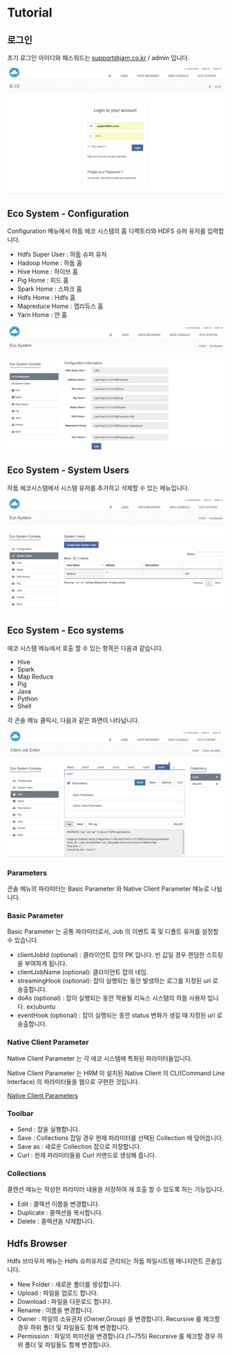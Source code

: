 # Tutorial

## 로그인

초기 로그인 아이디와 패스워드는 support@iam.co.kr / admin 입니다.

![](images/login.png)

## Eco System - Configuration

Configuration 메뉴에서 하둡 에코 시스템의 홈 디렉토리와 HDFS 슈퍼 유저를 입력합니다.

 - Hdfs Super User : 하둡 슈퍼 유저
 - Hadoop Home : 하둡 홈
 - Hive Home : 하이브 홈
 - Pig Home : 피드 홈
 - Spark Home : 스파크 홈
 - Hdfs Home : Hdfs 홈
 - Mapreduce Home : 맵리듀스 홈
 - Yarn Home : 얀 홈

![](images/configuration.png)

## Eco System - System Users

하둡 에코시스템에서 시스템 유저를 추가하고 삭제할 수 있는 메뉴입니다.

![](images/sysuser.png)

## Eco System - Eco systems

에코 시스템 메뉴에서 호출 할 수 있는 항목은 다음과 같습니다.

 - Hive
 - Spark
 - Map Reduce
 - Pig
 - Java
 - Python
 - Shell
 
각 콘솔 메뉴 클릭시, 다음과 같은 화면이 나타납니다.

![](images/ecos.png)

### Parameters

콘솔 메뉴의 파라미터는 Basic Parameter 와 Native Client Parameter 메뉴로 나뉩니다.

### Basic Parameter

Basic Parameter 는 공통 파라미터로서, Job 의 이벤트 훅 및 디폴트 유저를 설정할 수 있습니다. 

 - clientJobId (optional) : 클라이언트 잡의 PK 입니다. 빈 값일 경우 랜덤한 스트링을 부여하게 됩니다. 
 - clientJobName (optional): 클라이언트 잡의 네임.
 - streamingHook (optional): 잡이 실행되는 동안 발생하는 로그를 지정된 url 로 송출합니다.
 - doAs (optional) : 잡이 실행되는 동안 적용될 리눅스 시스템의 하둡 사용자 입니다. ex)ubuntu 
 - eventHook (optional) : 잡이 실행되는 동안 status 변화가 생길 때 지정된 url 로 송출합니다.
 
### Native Client Parameter

Native Client Parameter 는 각 에코 시스템에 특화된 파라미터들입니다.

Native Client Parameter 는 HRM 이 설치된 Native Client 의 CLI(Command Line Interface) 의 파라미터들을 웹으로 구현한 것입니다.

[Native Client Parameters](native.md)

### Toolbar

 - Send : 잡을 실행합니다.
 - Save : Collections 잡일 경우 현재 파라미터를 선택된 Collection 에 덮어씁니다.
 - Save as : 새로운 Collection 잡으로 저장합니다.
 - Curl : 현재 파라미터들을 Curl 커맨드로 생성해 줍니다.
 
### Collections

콜렌션 메뉴는 작성한 파라미터 내용을 저장하여 재 호출 할 수 있도록 하는 기능입니다.

 - Edit : 콜렉션 이름을 변경합니다.
 - Duplicate : 콜렉션을 복사합니다.
 - Delete : 콜렉션을 삭제합니다.
 
## Hdfs Browser

Hdfs 브라우저 메뉴는 Hdfs 슈퍼유저로 관리되는 하둡 파일시트템 매니지먼트 콘솔입니다.

 - New Folder : 새로운 폴더를 생성합니다.
 - Upload : 파일을 업로드 합니다.
 - Download : 파일을 다운로드 합니다.
 - Rename : 이름을 변경합니다.
 - Owner : 파일의 소유권자 (Owner,Group) 을 변경합니다. Recursive 를 체크할 경우 하위 폴더 및 파일들도 함께 변경합니다.
 - Permission : 파일의 퍼미션을 변경합니다.(1~755) Recursive 를 체크할 경우 하위 폴더 및 파일들도 함께 변경합니다.
 





